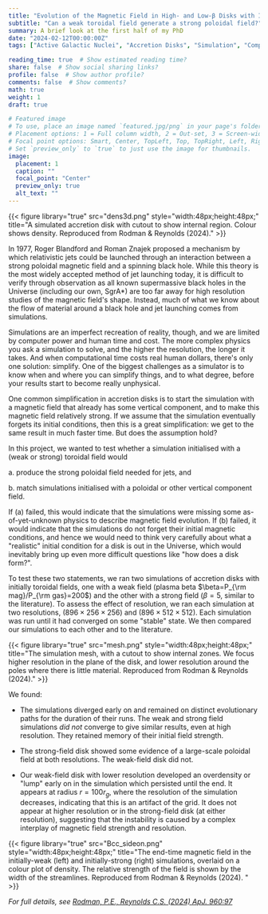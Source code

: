 ```yaml
---
title: "Evolution of the Magnetic Field in High- and Low-β Disks with Initially Toroidal Fields"
subtitle: "Can a weak toroidal field generate a strong poloidal field?"
summary: A brief look at the first half of my PhD
date: "2024-02-12T00:00:00Z"
tags: ["Active Galactic Nuclei", "Accretion Disks", "Simulation", "Completed Work"]

reading_time: true  # Show estimated reading time?
share: false  # Show social sharing links?
profile: false  # Show author profile?
comments: false  # Show comments?
math: true
weight: 1
draft: true

# Featured image
# To use, place an image named `featured.jpg/png` in your page's folder.
# Placement options: 1 = Full column width, 2 = Out-set, 3 = Screen-width
# Focal point options: Smart, Center, TopLeft, Top, TopRight, Left, Right, BottomLeft, Bottom, BottomRight
# Set `preview_only` to `true` to just use the image for thumbnails.
image:
  placement: 1
  caption: ""
  focal_point: "Center"
  preview_only: true
  alt_text: ""
---
```


{{< figure library="true" src="dens3d.png" style="width:48px;height:48px;" title="A simulated accretion disk with cutout to show internal region. Colour shows density. Reproduced from Rodman & Reynolds (2024)." >}}

In 1977, Roger Blandford and Roman Znajek proposed a mechanism by which relativistic jets could be launched through an interaction between a strong poloidal magnetic field and a spinning black hole. While this theory is the most widely accepted method of jet launching today, it is difficult to verify through observation as all known supermassive black holes in the Universe (including our own, SgrA\*) are too far away for high resolution studies of the magnetic field's shape. Instead, much of what we know about the flow of material around a black hole and jet launching comes from simulations.

Simulations are an imperfect recreation of reality, though, and we are limited by computer power and human time and cost. The more complex physics you ask a simulation to solve, and the higher the resolution, the longer it takes. And when computational time costs real human dollars, there's only one solution: simplify. One of the biggest challenges as a simulator is to know when and where you can simplify things, and to what degree, before your results start to become really unphysical. 

One common simplification in accretion disks is to start the simulation with a magnetic field that already has some vertical component, and to make this magnetic field relatively strong. If we assume that the simulation eventually forgets its initial conditions, then this is a great simplification: we get to the same result in much faster time. But does the assumption hold?

In this project, we wanted to test whether a simulation initialised with a (weak or strong) toroidal field would

a. produce the strong poloidal field needed for jets, and

b. match simulations initialised with a poloidal or other vertical component field.

If (a) failed, this would indicate that the simulations were missing some as-of-yet-unknown physics to describe magnetic field evolution. If (b) failed, it would indicate that the simulations do not forget their initial magnetic conditions, and hence we would need to think very carefully about what a "realistic" initial condition for a disk is out in the Universe, which would inevitably bring up even more difficult questions like "how does a disk form?".

To test these two statements, we ran two simulations of accretion disks with initially toroidal fields, one with a weak field (plasma beta $\beta=P_{\rm mag}/P_{\rm gas}=200$) and the other with a strong field ($\beta=5$, similar to the literature). To assess the effect of resolution, we ran each simulation at two resolutions, $(896\times256\times256)$ and $(896\times512\times512)$. Each simulation was run until it had converged on some "stable" state. We then compared our simulations to each other and to the literature.

{{< figure library="true" src="mesh.png" style="width:48px;height:48px;" title="The simulation mesh, with a cutout to show internal zones. We focus higher resolution in the plane of the disk, and lower resolution around the poles where there is little material. Reproduced from Rodman & Reynolds (2024)." >}}

We found:

 - The simulations diverged early on and remained on distinct evolutionary paths for the duration of their runs. The weak and strong field simulations *did not* converge to give similar results, even at high resolution. They retained memory of their initial field strength.

 - The strong-field disk showed some evidence of a large-scale poloidal field at both resolutions. The weak-field disk did not. 

 - Our weak-field disk with lower resolution developed an overdensity or "lump" early on in the simulation which persisted until the end. It appears at radius $r=100r_g$, where the resolution of the simulation decreases, indicating that this is an artifact of the grid. It does not appear at higher resolution or in the strong-field disk (at either resolution), suggesting that the instability is caused by a complex interplay of magnetic field strength and resolution.

{{< figure library="true" src="Bcc_sideon.png" style="width:48px;height:48px;" title="The end-time magnetic field in the initially-weak (left) and initially-strong (right) simulations, overlaid on a colour plot of density. The relative strength of the field is shown by the width of the streamlines. Reproduced from Rodman & Reynolds (2024). " >}}

*For full details, see [Rodman, P.E., Reynolds C.S. (2024) ApJ. 960:97](https://iopscience.iop.org/article/10.3847/1538-4357/ad0384)*
